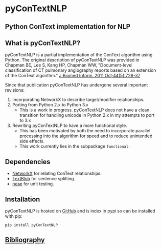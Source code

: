 # pyConTextNLP
## Python ConText implementation for NLP

## What is pyConTextNLP?

pyConTextNLP is a partial implementation of the ConText algorithm using Python. The original description of  pyConTextNLP was provided in Chapman BE, Lee S, Kang HP, Chapman WW, "Document-level classification of CT pulmonary angiography reports based on an extension of the ConText algorithm." [J Biomed Inform. 2011 Oct;44(5):728-37](http://www.sciencedirect.com/science/article/pii/S1532046411000621)

Since that publication pyConTextNLP has undergone several important revisions:

1. Incorporating NetworkX to describe target/modifier relationships.
1. Porting from Python 2.x to Python 3.x
    * This is a work in progress. pyConTextNLP does not have a clean transition for handling unicode in Python 2.x in my attempts to port to 3.x
1. Rewriting pyConTextNLP to have a more functional style.
    * This has been motivated by both the need to incorporate parallel processing into the algorithm for speed and to reduce unintended side effects.
    * This work currently lies in the subpackage ``functional``.




## Dependencies
* [NetworkX](https://pypi.python.org/pypi/networkx/) for relating ConText relationships.
* [TextBlob](https://pypi.python.org/pypi/textblob) for sentence splitting.
* [nose](https://pypi.python.org/pypi/nose/) for unit testing.

## Installation

pyConTextNLP is hosted on [GitHub](https://github.com/chapmanbe/pyConTextNLP) and is index in pypi so can be installed with pip:

``pip install pyConTextNLP``

## [Bibliography](./bibliography.md)
